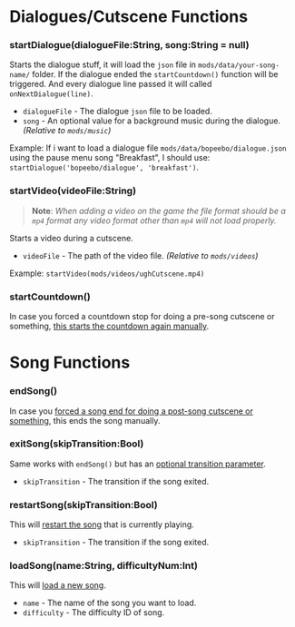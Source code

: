 # Dialogues/Cutscene Functions
### startDialogue(dialogueFile:String, song:String = null)
Starts the dialogue stuff, it will load the `json` file in `mods/data/your-song-name/` folder. If the dialogue ended the `startCountdown()` function will be triggered. And every dialogue line passed it will called `onNextDialogue(line)`.

- `dialogueFile` - The dialogue `json` file to be loaded.
- `song` - An optional value for a background music during the dialogue. _(Relative to `mods/music`)_

Example: If i want to load a dialogue file `mods/data/bopeebo/dialogue.json` using the pause menu song "Breakfast", I should use: `startDialogue('bopeebo/dialogue', 'breakfast')`.

### startVideo(videoFile:String)
> **Note**: _When adding a video on the game the file format should be a `mp4` format any video format other than `mp4` will not load properly._

Starts a video during a cutscene. 

- `videoFile` - The path of the video file. _(Relative to `mods/videos`)_

Example: `startVideo(mods/videos/ughCutscene.mp4)`

### startCountdown()
In case you forced a countdown stop for doing a pre-song cutscene or something, <ins>this starts the countdown again manually</ins>.

# Song Functions
### endSong()
In case you <ins>forced a song end for doing a post-song cutscene or something</ins>, this ends the song manually.

### exitSong(skipTransition:Bool)
Same works with `endSong()` but has an <ins>optional transition parameter</ins>.

- `skipTransition` - The transition if the song exited.

### restartSong(skipTransition:Bool)
This will <ins>restart the song</ins> that is currently playing.

- `skipTransition` - The transition if the song exited.

### loadSong(name:String, difficultyNum:Int)
This will <ins>load a new song</ins>.

- `name` - The name of the song you want to load.
- `difficulty` - The difficulty ID of song.